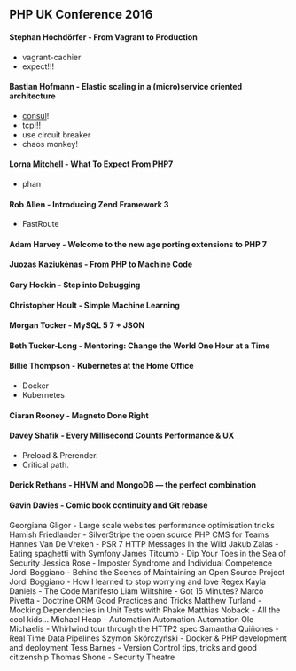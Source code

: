 PHP UK Conference 2016
-

#### Stephan Hochdörfer - From Vagrant to Production

* vagrant-cachier
* expect!!!

#### Bastian Hofmann - Elastic scaling in a (micro)service oriented architecture

* [consul](https://www.consul.io/)!
* tcp!!!
* use circuit breaker
* chaos monkey!

#### Lorna Mitchell - What To Expect From PHP7

* phan

#### Rob Allen - Introducing Zend Framework 3

* FastRoute

#### Adam Harvey - Welcome to the new age porting extensions to PHP 7

#### Juozas Kaziukėnas - From PHP to Machine Code

#### Gary Hockin - Step into Debugging

#### Christopher Hoult - Simple Machine Learning

#### Morgan Tocker - MySQL 5 7 + JSON

#### Beth Tucker-Long - Mentoring: Change the World One Hour at a Time

#### Billie Thompson - Kubernetes at the Home Office

* Docker
* Kubernetes

#### Ciaran Rooney - Magneto Done Right

#### Davey Shafik - Every Millisecond Counts Performance & UX

* Preload & Prerender.
* Critical path.

#### Derick Rethans - HHVM and MongoDB — the perfect combination

#### Gavin Davies - Comic book continuity and Git rebase

Georgiana Gligor - Large scale websites performance optimisation tricks
Hamish Friedlander - SilverStripe the open source PHP CMS for Teams
Hannes Van De Vreken - PSR 7 HTTP Messages In the Wild
Jakub Zalas - Eating spaghetti with Symfony
James Titcumb - Dip Your Toes in the Sea of Security
Jessica Rose - Imposter Syndrome and Individual Competence
Jordi Boggiano - Behind the Scenes of Maintaining an Open Source Project
Jordi Boggiano - How I learned to stop worrying and love Regex
Kayla Daniels - The Code Manifesto
Liam Wiltshire - Got 15 Minutes?
Marco Pivetta - Doctrine ORM Good Practices and Tricks
Matthew Turland - Mocking Dependencies in Unit Tests with Phake
Matthias Noback - All the cool kids...
Michael Heap - Automation Automation Automation
Ole Michaelis - Whirlwind tour through the HTTP2 spec
Samantha Quiñones - Real Time Data Pipelines
Szymon Skórczyński - Docker & PHP development and deployment
Tess Barnes - Version Control tips, tricks and good citizenship
Thomas Shone - Security Theatre
